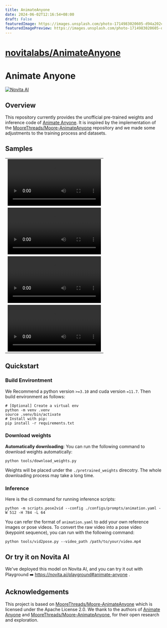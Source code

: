 ```yaml
---
title: AnimateAnyone
date: 2024-06-02T12:16:54+08:00
draft: False
featuredImage: https://images.unsplash.com/photo-1714983020605-d94a202c8366?ixid=M3w0NjAwMjJ8MHwxfHJhbmRvbXx8fHx8fHx8fDE3MTczMDE3Mjh8&ixlib=rb-4.0.3
featuredImagePreview: https://images.unsplash.com/photo-1714983020605-d94a202c8366?ixid=M3w0NjAwMjJ8MHwxfHJhbmRvbXx8fHx8fHx8fDE3MTczMDE3Mjh8&ixlib=rb-4.0.3
---
```


# [novitalabs/AnimateAnyone](https://github.com/novitalabs/AnimateAnyone)

# Animate Anyone

[![Novita AI](https://github.com/novitalabs/AnimateAnyone/assets/4327933/2a6ef880-e5c3-437e-adc5-2ae8601ac4f8)](https://novita.ai)

## Overview

This repository currently provides the unofficial pre-trained weights and inference code of [Animate Anyone](https://humanaigc.github.io/animate-anyone). It is inspired by the implementation of the [MooreThreads/Moore-AnimateAnyone](https://github.com/MooreThreads/Moore-AnimateAnyone) repository and we made some adjustments to the training process and datasets.

## Samples

<table class="center">
    <tr><td><video controls autoplay loop src="https://github.com/novitalabs/AnimateAnyone/assets/4327933/49d9c98c-a3bb-4cfc-b1ce-c0e85731e7f8">Demo 1</video></td></tr>
    <tr><td><video controls autoplay loop src="https://github.com/novitalabs/AnimateAnyone/assets/4327933/cd58d1e8-95d8-46e2-8b34-ba004067c6c9">Demo 2</video></td></tr>
    <tr><td><video controls autoplay loop src="https://github.com/novitalabs/AnimateAnyone/assets/4327933/1f07f5e7-073e-4d02-872b-da63e2a97c1b">Demo 3</video></td></tr>
    <tr><td><video controls autoplay loop src="https://github.com/novitalabs/AnimateAnyone/assets/4327933/3e492adf-9d07-493d-b3c9-65db47713bf3">Demo 4</video></td></tr>
</table>

## Quickstart

### Build Environtment

We Recommend a python version `>=3.10` and cuda version `=11.7`. Then build environment as follows:

```shell
# [Optional] Create a virtual env
python -m venv .venv
source .venv/bin/activate
# Install with pip:
pip install -r requirements.txt
```

### Download weights

**Automatically downloading**: You can run the following command to download weights automatically:

```shell
python tools/download_weights.py
```

Weights will be placed under the `./pretrained_weights` direcotry. The whole downloading process may take a long time.

### Inference

Here is the cli command for running inference scripts:

```shell
python -m scripts.pose2vid --config ./configs/prompts/animation.yaml -W 512 -H 784 -L 64
```

You can refer the format of `animation.yaml` to add your own reference images or pose videos. To convert the raw video into a pose video (keypoint sequence), you can run with the following command:

```shell
python tools/vid2pose.py --video_path /path/to/your/video.mp4
```

## Or try it on Novita AI

We've deployed this model on Novita AI, and you can try it out with Playground ➡️ https://novita.ai/playground#animate-anyone .

## Acknowledgements

This project is based on [MooreThreads/Moore-AnimateAnyone](https://github.com/MooreThreads/Moore-AnimateAnyone) which is licensed under the Apache License 2.0. We thank to the authors of [Animate Anyone](https://humanaigc.github.io/animate-anyone) and [MooreThreads/Moore-AnimateAnyone](https://github.com/MooreThreads/Moore-AnimateAnyone), for their open research and exploration.
